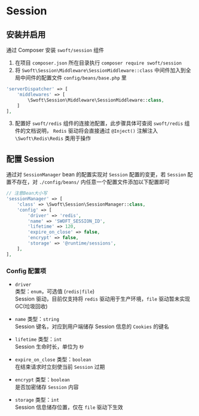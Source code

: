# Session

## 安装并启用
通过 Composer 安装 `swoft/session` 组件  
1. 在项目 `composer.json` 所在目录执行 `composer require swoft/session`
2. 将 `Swoft\Session\Middleware\SessionMiddleware::class` 中间件加入到全局中间件的配置文件 `config/beans/base.php` 里
```php
'serverDispatcher' => [
    'middlewares' => [
        \Swoft\Session\Middleware\SessionMiddleware::class,
    ]
],
``` 
3. 配置好 `swoft/redis` 组件的连接池配置，此步骤具体可查阅 `swoft/redis` 组件的文档说明， `Redis` 驱动将会直接通过 `@Inject()` 注解注入 `\Swoft\Redis\Redis` 类用于操作

## 配置 Session 
通过对 `SessionManager` bean 的配置实现对 `Session` 配置的变更，若 `Session` 配置不存在，对 `./config/beans/` 内任意一个配置文件添加以下配置即可
```php
// 注意Bean大小写
'sessionManager' => [
    'class' => \Swoft\Session\SessionManager::class,
    'config' => [
        'driver' => 'redis',
        'name' => 'SWOFT_SESSION_ID',
        'lifetime' => 120,
        'expire_on_close' => false,
        'encrypt' => false,
        'storage' => '@runtime/sessions',
    ],
],
```

### Config 配置项
- `driver`    
类型：`enum`，可选值 (`redis|file`)  
Session 驱动，目前仅支持将 `redis` 驱动用于生产环境，`file` 驱动暂未实现 GC(垃圾回收)

- `name`
类型：`string`  
Session 键名，对应到用户端储存 Session 信息的 `Cookies` 的键名

- `lifetime`
类型：`int`  
Session 生命时长，单位为 `秒`

- `expire_on_close`
类型：`boolean`  
在结束请求时立刻使当前 `Session` 过期

- `encrypt`
类型：`boolean`  
是否加密储存 `Session` 内容

- `storage`
类型：`int`  
Session 信息储存位置，仅在 `file` 驱动下生效
